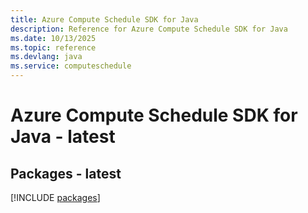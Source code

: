 ```yaml
---
title: Azure Compute Schedule SDK for Java
description: Reference for Azure Compute Schedule SDK for Java
ms.date: 10/13/2025
ms.topic: reference
ms.devlang: java
ms.service: computeschedule
---
```

# Azure Compute Schedule SDK for Java - latest
## Packages - latest
[!INCLUDE [packages](compute-schedule-index.md)]